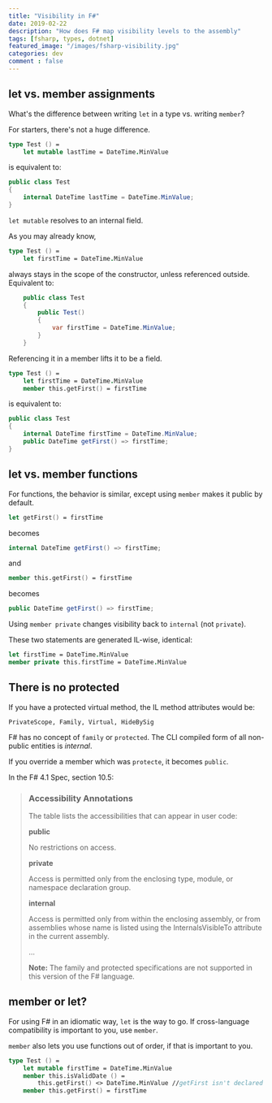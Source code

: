 ```yaml
---
title: "Visibility in F#"
date: 2019-02-22
description: "How does F# map visibility levels to the assembly"
tags: [fsharp, types, dotnet]
featured_image: "/images/fsharp-visibility.jpg"
categories: dev
comment : false
---
```


## let vs. member assignments

What's the difference between writing `let` in a type vs. writing `member`?

For starters, there's not a huge difference. 

```fsharp
type Test () =
    let mutable lastTime = DateTime.MinValue
```
is equivalent to:

```csharp
public class Test
{
	internal DateTime lastTime = DateTime.MinValue;
}
```

`let mutable` resolves to an internal field.

As you may already know,
```fsharp
type Test () =
    let firstTime = DateTime.MinValue
```
always stays in the scope of the constructor, unless referenced outside.
Equivalent to:

```csharp
	public class Test
	{
		public Test()
		{
			var firstTime = DateTime.MinValue;
		}
	}
```
Referencing it in a member lifts it to be a field.

```fsharp
type Test () =
    let firstTime = DateTime.MinValue
    member this.getFirst() = firstTime
```
is equivalent to:
```csharp
public class Test
{
	internal DateTime firstTime = DateTime.MinValue;
	public DateTime getFirst() => firstTime;
}
```

## let vs. member functions

For functions, the behavior is similar, except using `member` makes it public by default.

```fsharp
let getFirst() = firstTime
```

becomes 

```csharp
internal DateTime getFirst() => firstTime;
```
and 

```fsharp
member this.getFirst() = firstTime
```
becomes 

```csharp
public DateTime getFirst() => firstTime;
```

Using `member private` changes visibility back to `internal` (not `private`).

These two statements are generated IL-wise, identical:

```fsharp
let firstTime = DateTime.MinValue
member private this.firstTime = DateTime.MinValue
```

## There is no protected 

If you have a protected virtual method, the IL method attributes would be:

	PrivateScope, Family, Virtual, HideBySig

F# has no concept of `family` or `protected`. The CLI compiled form of all non-public entities is *internal*. 

If you override a member which was `protecte`, it becomes `public`.

In the F# 4.1 Spec, section 10.5:

> ### Accessibility Annotations 
> 
> The table lists the accessibilities that can appear in user code:
> 
> **public**
> 
> No restrictions on access. 
> 
> **private** 
> 
> Access is permitted only from the enclosing type, module, or namespace
> declaration group. 
> 
> **internal**   
> 
> Access is permitted only from within the enclosing assembly, or from assemblies whose name is listed using the
> InternalsVisibleTo attribute in the current assembly.
> 
> ...
> 
> **Note:** The family and protected specifications are not supported in this version of the F# language.


## member or let?

For using F# in an idiomatic way, `let` is the way to go.
If cross-language compatibility is important to you, use `member`.

`member` also lets you use functions out of order, if that is important to you.

```fsharp
type Test () =
    let mutable firstTime = DateTime.MinValue
    member this.isValidDate () = 
    	this.getFirst() <> DateTime.MinValue //getFirst isn't declared yet
    member this.getFirst() = firstTime
```




